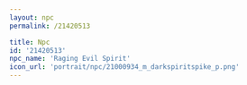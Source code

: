 ```yaml
---
layout: npc
permalink: /21420513

title: Npc
id: '21420513'
npc_name: 'Raging Evil Spirit'
icon_url: 'portrait/npc/21000934_m_darkspiritspike_p.png'
---
```


